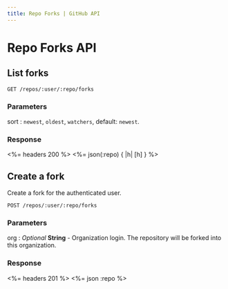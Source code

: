 ```yaml
---
title: Repo Forks | GitHub API
---
```


# Repo Forks API

## List forks

    GET /repos/:user/:repo/forks

### Parameters

sort
: `newest`, `oldest`, `watchers`, default: `newest`.

### Response

<%= headers 200 %>
<%= json(:repo) { |h| [h] } %>

## Create a fork

Create a fork for the authenticated user.

    POST /repos/:user/:repo/forks

### Parameters

org
: _Optional_ **String** - Organization login. The repository will be
forked into this organization.

### Response

<%= headers 201 %>
<%= json :repo %>
